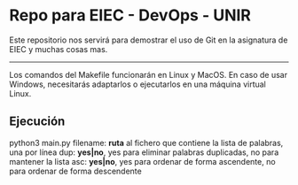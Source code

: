# Repo para EIEC - DevOps - UNIR

Este repositorio nos servirá para demostrar el uso de Git en la asignatura de EIEC y muchas cosas mas.

---

Los comandos del Makefile funcionarán en Linux y MacOS. En caso de usar Windows, necesitarás adaptarlos o ejecutarlos en una máquina virtual Linux.

## Ejecución

python3 main.py <filename> <dup> <asc>
  filename: **ruta** al fichero que contiene la lista de palabras, una por línea
  dup: **yes|no**, yes para eliminar palabras duplicadas, no para mantener la lista
  asc: **yes|no**, yes para ordenar de forma ascendente, no para ordenar de forma descendente
